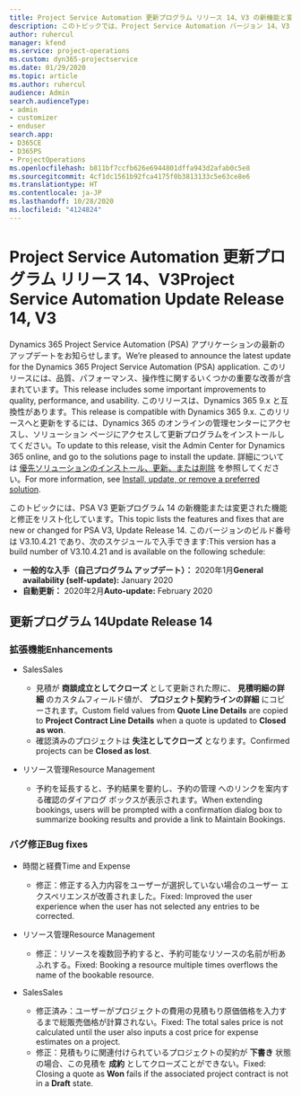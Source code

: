 ```yaml
---
title: Project Service Automation 更新プログラム リリース 14、V3 の新機能と変更点
description: このトピックでは、Project Service Automation バージョン 14、V3 の新機能と変更点について説明します。
author: ruhercul
manager: kfend
ms.service: project-operations
ms.custom: dyn365-projectservice
ms.date: 01/29/2020
ms.topic: article
ms.author: ruhercul
audience: Admin
search.audienceType:
- admin
- customizer
- enduser
search.app:
- D365CE
- D365PS
- ProjectOperations
ms.openlocfilehash: b811bf7ccfb626e6944801dffa943d2afab0c5e8
ms.sourcegitcommit: 4cf1dc1561b92fca4175f0b3813133c5e63ce8e6
ms.translationtype: HT
ms.contentlocale: ja-JP
ms.lasthandoff: 10/28/2020
ms.locfileid: "4124824"
---
```

# <a name="project-service-automation-update-release-14-v3"></a><span data-ttu-id="b28f1-103">Project Service Automation 更新プログラム リリース 14、V3</span><span class="sxs-lookup"><span data-stu-id="b28f1-103">Project Service Automation Update Release 14, V3</span></span>
<span data-ttu-id="b28f1-104">Dynamics 365 Project Service Automation (PSA) アプリケーションの最新のアップデートをお知らせします。</span><span class="sxs-lookup"><span data-stu-id="b28f1-104">We’re pleased to announce the latest update for the Dynamics 365 Project Service Automation (PSA) application.</span></span> <span data-ttu-id="b28f1-105">このリリースには、品質、パフォーマンス、操作性に関するいくつかの重要な改善が含まれています。</span><span class="sxs-lookup"><span data-stu-id="b28f1-105">This release includes some important improvements to quality, performance, and usability.</span></span> <span data-ttu-id="b28f1-106">このリリースは、Dynamics 365 9.x と互換性があります。</span><span class="sxs-lookup"><span data-stu-id="b28f1-106">This release is compatible with Dynamics 365 9.x.</span></span> <span data-ttu-id="b28f1-107">このリリースへと更新をするには、Dynamics 365 のオンラインの管理センターにアクセスし、ソリューション ページにアクセスして更新プログラムをインストールしてください。</span><span class="sxs-lookup"><span data-stu-id="b28f1-107">To update to this release, visit the Admin Center for Dynamics 365 online, and go to the solutions page to install the update.</span></span> <span data-ttu-id="b28f1-108">詳細については [優先ソリューションのインストール、更新、または削除](https://docs.microsoft.com/power-platform/admin/install-remove-preferred-solution) を参照してください。</span><span class="sxs-lookup"><span data-stu-id="b28f1-108">For more information, see [Install, update, or remove a preferred solution](https://docs.microsoft.com/power-platform/admin/install-remove-preferred-solution).</span></span>

<span data-ttu-id="b28f1-109">このトピックには、PSA V3 更新プログラム 14 の新機能または変更された機能と修正をリスト化しています。</span><span class="sxs-lookup"><span data-stu-id="b28f1-109">This topic lists the features and fixes that are new or changed for PSA V3, Update Release 14.</span></span> <span data-ttu-id="b28f1-110">このバージョンのビルド番号は V3.10.4.21 であり、次のスケジュールで入手できます:</span><span class="sxs-lookup"><span data-stu-id="b28f1-110">This version has a build number of V3.10.4.21 and is available on the following schedule:</span></span>

- <span data-ttu-id="b28f1-111">**一般的な入手（自己プログラム アップデート）：** 2020年1月</span><span class="sxs-lookup"><span data-stu-id="b28f1-111">**General availability (self-update):** January 2020</span></span>
- <span data-ttu-id="b28f1-112">**自動更新：** 2020年2月</span><span class="sxs-lookup"><span data-stu-id="b28f1-112">**Auto-update:** February 2020</span></span>

## <a name="update-release-14"></a><span data-ttu-id="b28f1-113">更新プログラム 14</span><span class="sxs-lookup"><span data-stu-id="b28f1-113">Update Release 14</span></span>

### <a name="enhancements"></a><span data-ttu-id="b28f1-114">拡張機能</span><span class="sxs-lookup"><span data-stu-id="b28f1-114">Enhancements</span></span>

- <span data-ttu-id="b28f1-115">Sales</span><span class="sxs-lookup"><span data-stu-id="b28f1-115">Sales</span></span>

     - <span data-ttu-id="b28f1-116">見積が **商談成立としてクローズ** として更新された際に、 **見積明細の詳細** のカスタムフィールド値が、 **プロジェクト契約ラインの詳細** にコピーされます。</span><span class="sxs-lookup"><span data-stu-id="b28f1-116">Custom field values from **Quote Line Details** are copied to **Project Contract Line Details** when a quote is updated to **Closed as won**.</span></span>
     - <span data-ttu-id="b28f1-117">確認済みのプロジェクトは **失注としてクローズ** となります。</span><span class="sxs-lookup"><span data-stu-id="b28f1-117">Confirmed projects can be **Closed as lost**.</span></span>

- <span data-ttu-id="b28f1-118">リソース管理</span><span class="sxs-lookup"><span data-stu-id="b28f1-118">Resource Management</span></span>

     - <span data-ttu-id="b28f1-119">予約を延長すると、予約結果を要約し、予約の管理 へのリンクを案内する確認のダイアログ ボックスが表示されます。</span><span class="sxs-lookup"><span data-stu-id="b28f1-119">When extending bookings, users will be prompted with a confirmation dialog box to summarize booking results and provide a link to Maintain Bookings.</span></span>


### <a name="bug-fixes"></a><span data-ttu-id="b28f1-120">バグ修正</span><span class="sxs-lookup"><span data-stu-id="b28f1-120">Bug fixes</span></span>

- <span data-ttu-id="b28f1-121">時間と経費</span><span class="sxs-lookup"><span data-stu-id="b28f1-121">Time and Expense</span></span>

     - <span data-ttu-id="b28f1-122">修正：修正する入力内容をユーザーが選択していない場合のユーザー エクスペリエンスが改善されました。</span><span class="sxs-lookup"><span data-stu-id="b28f1-122">Fixed: Improved the user experience when the user has not selected any entries to be corrected.</span></span>

- <span data-ttu-id="b28f1-123">リソース管理</span><span class="sxs-lookup"><span data-stu-id="b28f1-123">Resource Management</span></span>

     - <span data-ttu-id="b28f1-124">修正：リソースを複数回予約すると、予約可能なリソースの名前が桁あふれする。</span><span class="sxs-lookup"><span data-stu-id="b28f1-124">Fixed: Booking a resource multiple times overflows the name of the bookable resource.</span></span>

- <span data-ttu-id="b28f1-125">Sales</span><span class="sxs-lookup"><span data-stu-id="b28f1-125">Sales</span></span>

     - <span data-ttu-id="b28f1-126">修正済み：ユーザーがプロジェクトの費用の見積もり原価価格を入力するまで総販売価格が計算されない。</span><span class="sxs-lookup"><span data-stu-id="b28f1-126">Fixed: The total sales price is not calculated until the user also inputs a cost price for expense estimates on a project.</span></span>
     - <span data-ttu-id="b28f1-127">修正：見積もりに関連付けられているプロジェクトの契約が **下書き** 状態の場合、この見積を **成約** としてクローズことができない。</span><span class="sxs-lookup"><span data-stu-id="b28f1-127">Fixed: Closing a quote as **Won** fails if the associated project contract is not in a **Draft** state.</span></span>

